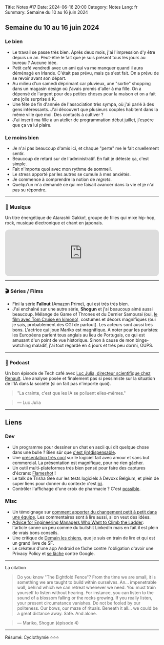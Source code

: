 Title: Notes #17
Date: 2024-06-16 20:00
Category: Notes
Lang: fr
Summary: Semaine du 10 au 16 juin 2024

## Semaine du 10 au 16 juin 2024

### Le bien

* Le travail se passe très bien. Après deux mois, j'ai l'impression d'y être depuis un an. Peut-être le fait que je suis présent tous les jours au bureau ? Aucune idée.
* Petit café vendredi avec un ami qui va me manquer quand il aura déménagé en Irlande. C'était pas prévu, mais ça s'est fait. On a prévu de se revoir avant son départ.
* Au milieu d'un samedi déprimant car pluvieux, une "sortie" shopping dans un magasin design où j'avais promis d'aller à ma fille. On a dépensé de l'argent pour des petites choses pour la maison et on a fait une jolie surprise à K.
* Une fête de fin d'année de l'association très sympa, où j'ai parlé à des gens intéressants. J'ai découvert que plusieurs couples habitent dans la même ville que moi. Des contacts à cultiver ?
* J'ai inscrit ma fille à un atelier de programmation début juillet, j'espère que ça va lui plaire.

### Le moins bien

* Je n'ai pas beaucoup d'amis ici, et chaque "perte" me le fait cruellement sentir.
* Beaucoup de retard sur de l'administratif. En fait je déteste ça, c'est simple.
* Fait n'importe quoi avec mon rythme de sommeil.
* Le stress apporté par les autres se cumule à mes anxiétés.
* Je commence à comprendre la notion de _regrets_.
* Quelqu'un m'a demandé ce qui me faisait avancer dans la vie et je n'ai pas su répondre.

---

### 🎵 Musique

Un titre énergétique de Atarashii Gakko!, groupe de filles qui mixe hip-hop, rock, musique électronique et chant en japonais.

<iframe style="border-radius:12px" src="https://open.spotify.com/embed/track/7BFgL3I4BB3gYrxfQsBF5t?utm_source=generator" width="100%" height="152" frameBorder="0" allowfullscreen="" allow="autoplay; clipboard-write; encrypted-media; fullscreen; picture-in-picture" loading="lazy"></iframe>

---

### 🎬 Séries / Films

* Fini la série **Fallout** (Amazon Prime), qui est très très bien.
* J'ai enchaîné sur une autre série, **Shogun** et j'ai beaucoup aimé aussi beaucoup. Mélange de Game of Thrones et du Dernier Samourai (oui, [le film avec Tom Cruise en kimono](https://youtu.be/T50_qHEOahQ?si=NPl0pNi1HbhkhIpO)), costumes et décors magnifiques (oui je sais, probablement des CGI de partout). Les acteurs sont aussi très bons. L'actrice qui joue Mariko est magnifique. A noter pour les puristes: les Européens parlent tous anglais au lieu de Portugais, ce qui est amusant d'un point de vue historique. Sinon à cause de mon binge-watching maladif, j'ai tout regardé en 4 jours et très peu dormi, OUPS.

---

### 🎤 Podcast

Un bon épisode de Tech café avec [Luc Julia, directeur scientifique chez Renault](https://techcafe.fr/luc-julia-ia-intelligence-artificielle-interview-2024/). Une analyse posée et finalement pas si pessimiste sur la situation de l'IA dans la société (si on fait pas n'importe quoi).

> "La crainte, c'est que les IA se polluent elles-mêmes."

> — Luc Julia

---

## Liens

### Dev

* Un programme pour dessiner un chat en ascii qui dit quelque chose dans une bulle ? Bien sûr que [c'est (in)dispensable](https://github.com/uncenter/kittysay).
* Une [présentation très cool](https://maggieappleton.com/home-cooked-software) sur le logiciel fait avec amour et sans but commercial. La présentation est magnifique, pour ne rien gâcher.
* Un outil multi-plateformes très bien pensé pour faire des captures d'écrans: [Flameshot](https://github.com/flameshot-org/flameshot) !
* Le talk de Trisha Gee sur les tests logiciels à Devoxx Belgium, et plein de super liens pour donner du contexte c'est [ici](https://trishagee.com/presentations/are-your-tests-slowing-you-down/).
* Contrôler l'affichage d'une croix de pharmacie ? C'est [possible](https://x.com/MathisHammel/status/1801642377624313901).

### Misc

* Un témoignage sur [comment apporter du changement petit à petit dans une équipe](https://x.com/EzProgramming/status/1801365298316198126). Les commentaires sont à lire aussi, si on veut des idées.
* [Advice for Engineering Managers Who Want to Climb the Ladder](https://charity.wtf/2022/06/13/advice-for-engineering-managers-who-want-to-climb-the-ladder): l'article sonne un peu comme du bullshit LinkedIn mais en fait il est plein de vrais bons conseils.
* Une critique de [Demain les chiens](https://revuelegende.wordpress.com/2023/07/15/critique-demain-les-chiens-de-clifford-d-simak/), que je suis en train de lire et qui est un grand livre de SF.
* Le créateur d'une app Android se fâche contre l'obligation d'avoir une Privacy Policy et [se lâche](https://www.jwz.org/xscreensaver/google.html) contre Google.

---

La citation

> Do you know "The Eightfold Fence"? From the time we are small, it is something we are taught to build within ourselves. An... impenetrable wall, behind which we can retreat whenever we need. You must train yourself to listen without hearing. For instance, you can listen to the sound of a blossom falling or the rocks growing. If you really listen, your present circumstance vanishes. Do not be fooled by our politeness. Our bows, our maze of rituals. Beneath it all... we could be a great distance away. Safe. And alone.

> — Mariko, Shogun (épisode 4)

---

Résumé: Cyclothymie ⭐⭐⭐
